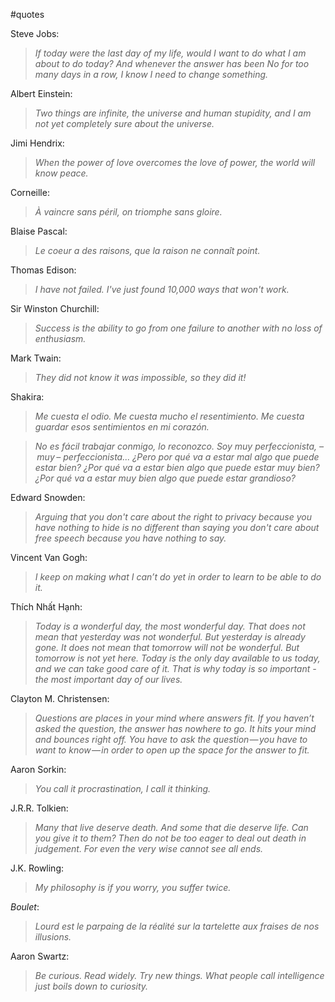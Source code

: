 #quotes

Steve Jobs:
> *If today were the last day of my life, would I want to do what I am about to do today? And whenever the answer has been No for too many days in a row, I know I need to change something.*

Albert Einstein:
> *Two things are infinite, the universe and human stupidity, and I am not yet completely sure about the universe.*

Jimi Hendrix:
> *When the power of love overcomes the love of power, the world will know peace.*

Corneille:
> *À vaincre sans péril, on triomphe sans gloire.*

Blaise Pascal:
> *Le coeur a des raisons, que la raison ne connaît point.*

Thomas Edison:
> *I have not failed. I've just found 10,000 ways that won't work.*

Sir Winston Churchill:
> *Success is the ability to go from one failure to another with no loss of enthusiasm.*

Mark Twain:
> *They did not know it was impossible, so they did it!*

Shakira:
> *Me cuesta el odio. Me cuesta mucho el resentimiento. Me cuesta guardar esos sentimientos en mi corazón.*

<!-- -->
> *No es fácil trabajar conmigo, lo reconozco. Soy muy perfeccionista, – muy – perfeccionista... ¿Pero por qué va a estar mal algo que puede estar bien? ¿Por qué va a estar bien algo que puede estar muy bien? ¿Por qué va a estar muy bien algo que puede estar grandioso?*

Edward Snowden:
> *Arguing that you don't care about the right to privacy because you have nothing to hide is no different than saying you don't care about free speech because you have nothing to say.*

Vincent Van Gogh:
> *I keep on making what I can’t do yet in order to learn to be able to do it.*

Thích Nhất Hạnh:
> *Today is a wonderful day, the most wonderful day. That does not mean that yesterday was not wonderful. But yesterday is already gone. It does not mean that tomorrow will not be wonderful. But tomorrow is not yet here. Today is the only day available to us today, and we can take good care of it. That is why today is so important - the most important day of our lives.*

Clayton M. Christensen:
> *Questions are places in your mind where answers fit. If you haven’t asked the question, the answer has nowhere to go. It hits your mind and bounces right off. You have to ask the question — you have to want to know — in order to open up the space for the answer to fit.*

Aaron Sorkin:
> *You call it procrastination, I call it thinking.*

J.R.R. Tolkien:
> *Many that live deserve death. And some that die deserve life. Can you give it to them? Then do not be too eager to deal out death in judgement. For even the very wise cannot see all ends.*

J.K. Rowling:
> *My philosophy is if you worry, you suffer twice.*

_Boulet_:
> *Lourd est le parpaing de la réalité sur la tartelette aux fraises de nos illusions.*

Aaron Swartz:
> *Be curious. Read widely. Try new things. What people call intelligence just boils down to curiosity.*
